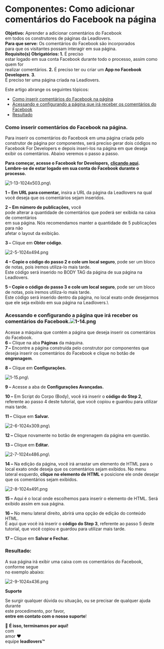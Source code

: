 # Componentes: Como adicionar comentários do Facebook na página

**Objetivo:** Aprender a adicionar comentários do Facebook\
em todos os construtores de páginas da Leadlovers.\
**Para que serve:** Os comentários do Facebook são incorporados\
para que os visitantes possam interagir em sua página.\
**Requisito(s) Obrigatórios: 1.** É preciso\
estar logado em sua conta Facebook durante todo o processo, assim como quem for\
realizar comentários. **2.** É preciso ter ou criar um **App no Facebook Developers**. **3**.\
É preciso ter uma página criada na Leadlovers.

Este artigo abrange os seguintes tópicos:

* [Como inserir comentários do Facebook na página](broken-reference)
* [Acessando e configurando a página que irá receber os comentários do Facebook](broken-reference)
* [Resultado](broken-reference)

### **Como inserir comentários do Facebook na página.** <a href="#como-inserir-paginas" id="como-inserir-paginas"></a>

Para inserir os comentários do Facebook em uma página criada pelo construtor de página por componentes, será preciso gerar dois códigos no Facebook For Developers e depois inseri-los na página em que deseja exibir os comentários. Abaixo veremos o passo a passo.

**Para começar, acesse o Facebook for Developers,** [**clicando aqui**](https://developers.facebook.com/docs/plugins/comments/)**.**\
**Lembre-se de estar logado em sua conta do Facebook durante o processo.**

![1-13-1024x503.png](https://leadloverssupport.zendesk.com/hc/article\_attachments/4704096539149/1-13-1024x503.png)\


**1 –** **Em URL para comentar,** insira a URL da página da Leadlovers na qual você deseja que os comentários sejam inseridos.

**2 –** **Em número de publicações,** você\
pode alterar a quantidade de comentários que poderá ser exibida na caixa de comentários\
em sua página. Nós recomendamos manter a quantidade de 5 publicações para não\
afetar o layout da exibição.

**3 –** Clique em **Obter código**.

![2-5-1024x494.png](https://leadloverssupport.zendesk.com/hc/article\_attachments/4704050070541/2-5-1024x494.png)

**4 – Copie o código do passo 2 e cole um local seguro**, pode ser um bloco de notas, pois iremos utiliza-lo mais tarde.\
Este código será inserido no BODY TAG da página de sua página na Leadlovers.

**5 – Copie o código do passo 3 e cole um local seguro**, pode ser um bloco de notas, pois iremos utiliza-lo mais tarde.\
Este código será inserido dentro da página, no local exato onde desejarmos que ele seja exibido em sua página na Leadlovers.\


### **Acessando e configurando a página que irá receber os comentários do Facebook.**![1-14.png](https://leadloverssupport.zendesk.com/hc/article\_attachments/4704068522509/1-14.png) <a href="#configurando-pagina" id="configurando-pagina"></a>

Acesse a máquina que contém a página que deseja inserir os comentários do Facebook.\
**6 –** Clique na aba **Páginas** da máquina.\
**7 –** Encontre a página construída pelo construtor por componentes que deseja inserir os comentários do Facebook e clique no botão de **engrenagem**.

**8 –** Clique em **Configurações.**

![1-15.png](https://leadloverssupport.zendesk.com/hc/article\_attachments/4704083709325/1-15.png)\


**9 –** Acesse a aba de **Configurações Avançadas.**

**10 –** Em Script do Corpo (Body), você irá inserir o **código do Step 2**, referente ao passo 4 deste tutorial, que você copiou e guardou para utilizar mais tarde.

**11 –** Clique em **Salvar.**

![2-6-1024x309.png](https://leadloverssupport.zendesk.com/hc/article\_attachments/4704089363213/2-6-1024x309.png)\


**12 –** Clique novamente no botão de engrenagem da página em questão.

**13 –** Clique em **Editar.**

![2-7-1024x486.png](https://leadloverssupport.zendesk.com/hc/article\_attachments/4704068778509/2-7-1024x486.png)\


**14 –** Na edição da página, você irá arrastar um elemento de HTML para o local exato onde deseja que os comentários sejam exibidos. No menu lateral esquerdo, **clique no elemento de HTML** e posicione ele onde desejar que os comentários sejam exibidos.

![2-8-1024x491.png](https://leadloverssupport.zendesk.com/hc/article\_attachments/4704049852429/2-8-1024x491.png)

**15 –** Aqui é o local onde escolhemos para inserir o elemento de HTML. Será exibido assim em sua página.

**16 –** No menu lateral direito, abrirá uma opção de edição do conteúdo HTML.\
É aqui que você irá inserir o **código do Step 3**, referente ao passo 5 deste tutorial, que você copiou e guardou para utilizar mais tarde.

**17 –** Clique em **Salvar e Fechar.**

### **Resultado:** <a href="#h_01fxt5h43mr9sfrh1v1gqer3jz" id="h_01fxt5h43mr9sfrh1v1gqer3jz"></a>

A sua página irá exibir uma caixa com os comentários do Facebook, conforme segue\
no exemplo abaixo:

![2-9-1024x436.png](https://leadloverssupport.zendesk.com/hc/article\_attachments/4704049852045/2-9-1024x436.png)

**Suporte**

Se surgir qualquer dúvida ou situação, ou se precisar de qualquer ajuda durante\
este procedimento, por favor,\
**entre em contato com o nosso suporte**!

🏁 **É isso, terminamos por aqui!**\
com\
amor ❤\
equipe **leadlovers™**
